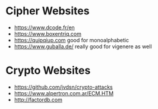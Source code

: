 # Cipher Websites
- https://www.dcode.fr/en
- https://www.boxentriq.com
- https://quipqiup.com good for monoalphabetic 
- https://www.guballa.de/ really good for vigenere as well

# Crypto Websites
- https://github.com/jvdsn/crypto-attacks
- https://www.alpertron.com.ar/ECM.HTM
- http://factordb.com
